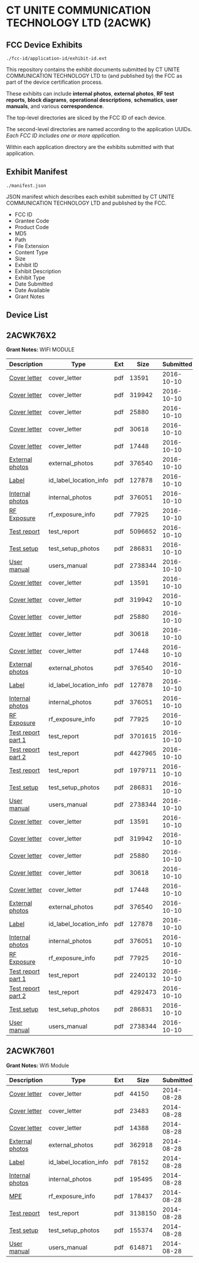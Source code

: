 # CT UNITE COMMUNICATION TECHNOLOGY LTD (2ACWK)
## FCC Device Exhibits

```
./fcc-id/application-id/exhibit-id.ext
```

This repository contains the exhibit documents submitted by CT UNITE COMMUNICATION TECHNOLOGY LTD to (and published by) the FCC as part of the device certification process.

These exhibits can include **internal photos**, **external photos**, **RF test reports**, **block diagrams**, **operational descriptions**, **schematics**, **user manuals**, and various **correspondence**.

The top-level directories are sliced by the FCC ID of each device.

The second-level directories are named according to the application UUIDs. *Each FCC ID includes one or more application.*

Within each application directory are the exhibits submitted with that application. 

## Exhibit Manifest

```
./manifest.json
```

JSON manifest which describes each exhibit submitted by CT UNITE COMMUNICATION TECHNOLOGY LTD and published by the FCC.

- FCC ID
- Grantee Code
- Product Code
- MD5
- Path
- File Extension
- Content Type
- Size
- Exhibit ID
- Exhibit Description
- Exhibit Type
- Date Submitted
- Date Available
- Grant Notes

## Device List
## 2ACWK76X2
**Grant Notes:** WIFI MODULE

| Description | Type | Ext | Size | Submitted | Available |
| ----------- | ---- | --- | ---- | --------- | --------- |
| [Cover letter](2ACWK76X2/2f3f4bfc4fab368811174508466a7722/3158645.pdf) | cover_letter | pdf | 13591 | 2016-10-10 | 2016-10-10 |
| [Cover letter](2ACWK76X2/2f3f4bfc4fab368811174508466a7722/3158646.pdf) | cover_letter | pdf | 319942 | 2016-10-10 | 2016-10-10 |
| [Cover letter](2ACWK76X2/2f3f4bfc4fab368811174508466a7722/3158647.pdf) | cover_letter | pdf | 25880 | 2016-10-10 | 2016-10-10 |
| [Cover letter](2ACWK76X2/2f3f4bfc4fab368811174508466a7722/3158648.pdf) | cover_letter | pdf | 30618 | 2016-10-10 | 2016-10-10 |
| [Cover letter](2ACWK76X2/2f3f4bfc4fab368811174508466a7722/3158649.pdf) | cover_letter | pdf | 17448 | 2016-10-10 | 2016-10-10 |
| [External photos](2ACWK76X2/2f3f4bfc4fab368811174508466a7722/3158650.pdf) | external_photos | pdf | 376540 | 2016-10-10 | 2016-10-10 |
| [Label](2ACWK76X2/2f3f4bfc4fab368811174508466a7722/3158651.pdf) | id_label_location_info | pdf | 127878 | 2016-10-10 | 2016-10-10 |
| [Internal photos](2ACWK76X2/2f3f4bfc4fab368811174508466a7722/3158652.pdf) | internal_photos | pdf | 376051 | 2016-10-10 | 2016-10-10 |
| [RF Exposure](2ACWK76X2/2f3f4bfc4fab368811174508466a7722/3158655.pdf) | rf_exposure_info | pdf | 77925 | 2016-10-10 | 2016-10-10 |
| [Test report](2ACWK76X2/2f3f4bfc4fab368811174508466a7722/3158694.pdf) | test_report | pdf | 5096652 | 2016-10-10 | 2016-10-10 |
| [Test setup](2ACWK76X2/2f3f4bfc4fab368811174508466a7722/3158659.pdf) | test_setup_photos | pdf | 286831 | 2016-10-10 | 2016-10-10 |
| [User manual](2ACWK76X2/2f3f4bfc4fab368811174508466a7722/3158660.pdf) | users_manual | pdf | 2738344 | 2016-10-10 | 2016-10-10 |
| [Cover letter](2ACWK76X2/c0d726048dd39f991cae0a6bb0a3e263/3158645.pdf) | cover_letter | pdf | 13591 | 2016-10-10 | 2016-10-10 |
| [Cover letter](2ACWK76X2/c0d726048dd39f991cae0a6bb0a3e263/3158646.pdf) | cover_letter | pdf | 319942 | 2016-10-10 | 2016-10-10 |
| [Cover letter](2ACWK76X2/c0d726048dd39f991cae0a6bb0a3e263/3158647.pdf) | cover_letter | pdf | 25880 | 2016-10-10 | 2016-10-10 |
| [Cover letter](2ACWK76X2/c0d726048dd39f991cae0a6bb0a3e263/3158648.pdf) | cover_letter | pdf | 30618 | 2016-10-10 | 2016-10-10 |
| [Cover letter](2ACWK76X2/c0d726048dd39f991cae0a6bb0a3e263/3158649.pdf) | cover_letter | pdf | 17448 | 2016-10-10 | 2016-10-10 |
| [External photos](2ACWK76X2/c0d726048dd39f991cae0a6bb0a3e263/3158650.pdf) | external_photos | pdf | 376540 | 2016-10-10 | 2016-10-10 |
| [Label](2ACWK76X2/c0d726048dd39f991cae0a6bb0a3e263/3158651.pdf) | id_label_location_info | pdf | 127878 | 2016-10-10 | 2016-10-10 |
| [Internal photos](2ACWK76X2/c0d726048dd39f991cae0a6bb0a3e263/3158652.pdf) | internal_photos | pdf | 376051 | 2016-10-10 | 2016-10-10 |
| [RF Exposure](2ACWK76X2/c0d726048dd39f991cae0a6bb0a3e263/3158655.pdf) | rf_exposure_info | pdf | 77925 | 2016-10-10 | 2016-10-10 |
| [Test report part 1](2ACWK76X2/c0d726048dd39f991cae0a6bb0a3e263/3158674.pdf) | test_report | pdf | 3701615 | 2016-10-10 | 2016-10-10 |
| [Test report part 2](2ACWK76X2/c0d726048dd39f991cae0a6bb0a3e263/3158675.pdf) | test_report | pdf | 4427965 | 2016-10-10 | 2016-10-10 |
| [Test report](2ACWK76X2/c0d726048dd39f991cae0a6bb0a3e263/3158676.pdf) | test_report | pdf | 1979711 | 2016-10-10 | 2016-10-10 |
| [Test setup](2ACWK76X2/c0d726048dd39f991cae0a6bb0a3e263/3158659.pdf) | test_setup_photos | pdf | 286831 | 2016-10-10 | 2016-10-10 |
| [User manual](2ACWK76X2/c0d726048dd39f991cae0a6bb0a3e263/3158660.pdf) | users_manual | pdf | 2738344 | 2016-10-10 | 2016-10-10 |
| [Cover letter](2ACWK76X2/dfc9d0fbb891192b331295842eb1d169/3158645.pdf) | cover_letter | pdf | 13591 | 2016-10-10 | 2016-10-10 |
| [Cover letter](2ACWK76X2/dfc9d0fbb891192b331295842eb1d169/3158646.pdf) | cover_letter | pdf | 319942 | 2016-10-10 | 2016-10-10 |
| [Cover letter](2ACWK76X2/dfc9d0fbb891192b331295842eb1d169/3158647.pdf) | cover_letter | pdf | 25880 | 2016-10-10 | 2016-10-10 |
| [Cover letter](2ACWK76X2/dfc9d0fbb891192b331295842eb1d169/3158648.pdf) | cover_letter | pdf | 30618 | 2016-10-10 | 2016-10-10 |
| [Cover letter](2ACWK76X2/dfc9d0fbb891192b331295842eb1d169/3158649.pdf) | cover_letter | pdf | 17448 | 2016-10-10 | 2016-10-10 |
| [External photos](2ACWK76X2/dfc9d0fbb891192b331295842eb1d169/3158650.pdf) | external_photos | pdf | 376540 | 2016-10-10 | 2016-10-10 |
| [Label](2ACWK76X2/dfc9d0fbb891192b331295842eb1d169/3158651.pdf) | id_label_location_info | pdf | 127878 | 2016-10-10 | 2016-10-10 |
| [Internal photos](2ACWK76X2/dfc9d0fbb891192b331295842eb1d169/3158652.pdf) | internal_photos | pdf | 376051 | 2016-10-10 | 2016-10-10 |
| [RF Exposure](2ACWK76X2/dfc9d0fbb891192b331295842eb1d169/3158655.pdf) | rf_exposure_info | pdf | 77925 | 2016-10-10 | 2016-10-10 |
| [Test report part 1](2ACWK76X2/dfc9d0fbb891192b331295842eb1d169/3158657.pdf) | test_report | pdf | 2240132 | 2016-10-10 | 2016-10-10 |
| [Test report part 2](2ACWK76X2/dfc9d0fbb891192b331295842eb1d169/3158658.pdf) | test_report | pdf | 4292473 | 2016-10-10 | 2016-10-10 |
| [Test setup](2ACWK76X2/dfc9d0fbb891192b331295842eb1d169/3158659.pdf) | test_setup_photos | pdf | 286831 | 2016-10-10 | 2016-10-10 |
| [User manual](2ACWK76X2/dfc9d0fbb891192b331295842eb1d169/3158660.pdf) | users_manual | pdf | 2738344 | 2016-10-10 | 2016-10-10 |
## 2ACWK7601
**Grant Notes:** Wifi Module

| Description | Type | Ext | Size | Submitted | Available |
| ----------- | ---- | --- | ---- | --------- | --------- |
| [Cover letter](2ACWK7601/0a86d26c4f4d8f43993e8149641871da/2371822.pdf) | cover_letter | pdf | 44150 | 2014-08-28 | 2014-08-28 |
| [Cover letter](2ACWK7601/0a86d26c4f4d8f43993e8149641871da/2371823.pdf) | cover_letter | pdf | 23483 | 2014-08-28 | 2014-08-28 |
| [Cover letter](2ACWK7601/0a86d26c4f4d8f43993e8149641871da/2371824.pdf) | cover_letter | pdf | 14388 | 2014-08-28 | 2014-08-28 |
| [External photos](2ACWK7601/0a86d26c4f4d8f43993e8149641871da/2371825.pdf) | external_photos | pdf | 362918 | 2014-08-28 | 2014-08-28 |
| [Label](2ACWK7601/0a86d26c4f4d8f43993e8149641871da/2371826.pdf) | id_label_location_info | pdf | 78152 | 2014-08-28 | 2014-08-28 |
| [Internal photos](2ACWK7601/0a86d26c4f4d8f43993e8149641871da/2371827.pdf) | internal_photos | pdf | 195495 | 2014-08-28 | 2014-08-28 |
| [MPE](2ACWK7601/0a86d26c4f4d8f43993e8149641871da/2371829.pdf) | rf_exposure_info | pdf | 178437 | 2014-08-28 | 2014-08-28 |
| [Test report](2ACWK7601/0a86d26c4f4d8f43993e8149641871da/2371831.pdf) | test_report | pdf | 3138150 | 2014-08-28 | 2014-08-28 |
| [Test setup](2ACWK7601/0a86d26c4f4d8f43993e8149641871da/2371832.pdf) | test_setup_photos | pdf | 155374 | 2014-08-28 | 2014-08-28 |
| [User manual](2ACWK7601/0a86d26c4f4d8f43993e8149641871da/2371833.pdf) | users_manual | pdf | 614871 | 2014-08-28 | 2014-08-28 |
